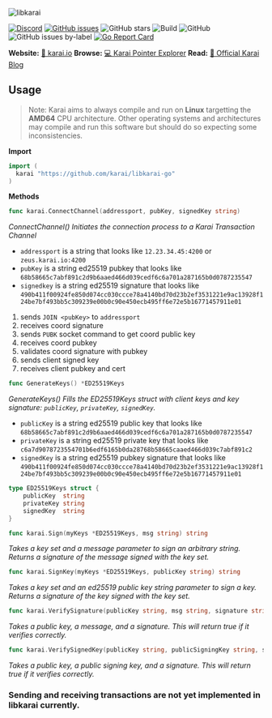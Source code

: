 ![libkarai](https://user-images.githubusercontent.com/34389545/86527719-73af5200-be67-11ea-9345-ffea6a066fda.png)

[![Discord](https://img.shields.io/discord/388915017187328002?label=Join%20Discord)](http://chat.turtlecoin.lol) [![GitHub issues](https://img.shields.io/github/issues/karai/go-karai?label=Issues)](https://github.com/karai/go-karai/issues) ![GitHub stars](https://img.shields.io/github/stars/karai/go-karai?label=Github%20Stars) ![Build](https://github.com/karai/go-karai/workflows/Build/badge.svg) ![GitHub](https://img.shields.io/github/license/karai/go-karai) ![GitHub issues by-label](https://img.shields.io/github/issues/karai/go-karai/Todo) [![Go Report Card](https://goreportcard.com/badge/github.com/karai/go-karai)](https://goreportcard.com/report/github.com/karai/go-karai)

**Website:** [📝 karai.io](https://karai.io) **Browse:** [💻 Karai Pointer Explorer](https://karai.io/explore/) **Read:** [🔗 Official Karai Blog](https://karai.io/dev/)

## Usage

> Note: Karai aims to always compile and run on **Linux** targetting the **AMD64** CPU architecture. Other operating systems and architectures may compile and run this software but should do so expecting some inconsistencies.

**Import**

```go
import (
  karai "https://github.com/karai/libkarai-go"
)
```

**Methods**

```go
func karai.ConnectChannel(addressport, pubKey, signedKey string)
```

_ConnectChannel() Initiates the connection process to a Karai Transaction Channel_

-   `addressport` is a string that looks like `12.23.34.45:4200` or `zeus.karai.io:4200`
-   `pubKey` is a string ed25519 pubkey that looks like `68b58665c7abf891c2d9b6aaed466d039cedf6c6a701a287165b0d0787235547`
-   `signedkey` is a string ed25519 signature that looks like `490b411f00924fe850d074cc030ccce78a4140bd70d23b2ef3531221e9ac13928f124be7bf493bb5c309239e00b0c90e450ecb495ff6e72e5b16771457911e01`

1.  sends `JOIN <pubKey>` to `addressport`
2.  receives coord signature
3.  sends `PUBK` socket command to get coord public key
4.  receives coord pubkey
5.  validates coord signature with pubkey
6.  sends client signed key
7.  receives client pubkey and cert

```go
func GenerateKeys() *ED25519Keys
```

_GenerateKeys() Fills the ED25519Keys struct with client keys and key signature: `publicKey`, `privateKey`, `signedKey`._

-   `publicKey` is a string ed25519 public key that looks like `68b58665c7abf891c2d9b6aaed466d039cedf6c6a701a287165b0d0787235547`
-   `privateKey` is a string ed25519 private key that looks like `c6a7d9078723554701b6edf6165b0da28768b58665caaed466d039c7abf891c2`
-   `signedKey` is a string ed25519 pubkey signature that looks like `490b411f00924fe850d074cc030ccce78a4140bd70d23b2ef3531221e9ac13928f124be7bf493bb5c309239e00b0c90e450ecb495ff6e72e5b16771457911e01`

```go
type ED25519Keys struct {
	publicKey  string
	privateKey string
	signedKey  string
}
```

```go
func karai.Sign(myKeys *ED25519Keys, msg string) string
```

_Takes a key set and a message parameter to sign an arbitrary string. Returns a signature of the message signed with the key set._

```go
func karai.SignKey(myKeys *ED25519Keys, publicKey string) string
```

_Takes a key set and an ed25519 public key string parameter to sign a key. Returns a signature of the key signed with the key set._

```go
func karai.VerifySignature(publicKey string, msg string, signature string) bool
```

_Takes a public key, a message, and a signature. This will return true if it verifies correctly._

```go
func karai.VerifySignedKey(publicKey string, publicSigningKey string, signature string) bool
```

_Takes a public key, a public signing key, and a signature. This will return true if it verifies correctly._

### Sending and receiving transactions are not yet implemented in libkarai currently.
